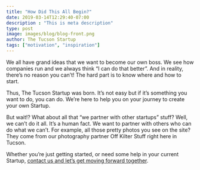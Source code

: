 ```yaml
---
title: "How Did This All Begin?"
date: 2019-03-14T12:29:40-07:00
description : "This is meta description"
type: post
image: images/blog/blog-front.png
author: The Tucson Startup
tags: ["motivation", "inspiration"]
---
```


We all have grand ideas that we want to become our own boss. We see how companies run and we always think “I can do that better”. And in reality, there’s no reason you can’t! The hard part is to know where and how to start.

Thus, The Tucson Startup was born. It’s not easy but if it’s something you want to do, you can do. We’re here to help you on your journey to create your own Startup.

But wait!? What about all that “we partner with other startups” stuff? Well, we can’t do it all. It’s a human fact. We want to partner with others who can do what we can’t. For example, all those pretty photos you see on the site? They come from our photography partner Off Kilter Stuff right here in Tucson. 

Whether you’re just getting started, or need some help in your current Startup, [contact us and let’s get moving forward together](../../contact).